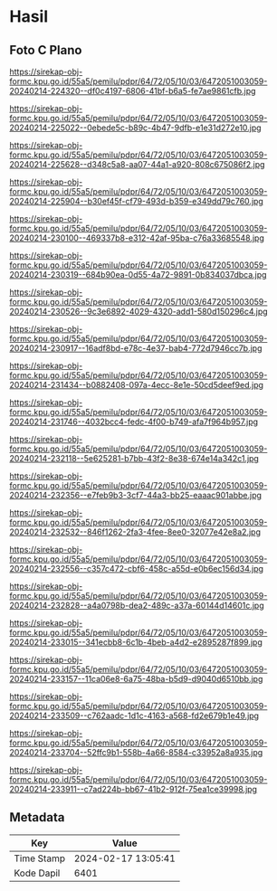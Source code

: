 # Hasil

## Foto C Plano

https://sirekap-obj-formc.kpu.go.id/55a5/pemilu/pdpr/64/72/05/10/03/6472051003059-20240214-224320--df0c4197-6806-41bf-b6a5-fe7ae9861cfb.jpg

https://sirekap-obj-formc.kpu.go.id/55a5/pemilu/pdpr/64/72/05/10/03/6472051003059-20240214-225022--0ebede5c-b89c-4b47-9dfb-e1e31d272e10.jpg

https://sirekap-obj-formc.kpu.go.id/55a5/pemilu/pdpr/64/72/05/10/03/6472051003059-20240214-225628--d348c5a8-aa07-44a1-a920-808c675086f2.jpg

https://sirekap-obj-formc.kpu.go.id/55a5/pemilu/pdpr/64/72/05/10/03/6472051003059-20240214-225904--b30ef45f-cf79-493d-b359-e349dd79c760.jpg

https://sirekap-obj-formc.kpu.go.id/55a5/pemilu/pdpr/64/72/05/10/03/6472051003059-20240214-230100--469337b8-e312-42af-95ba-c76a33685548.jpg

https://sirekap-obj-formc.kpu.go.id/55a5/pemilu/pdpr/64/72/05/10/03/6472051003059-20240214-230319--684b90ea-0d55-4a72-9891-0b834037dbca.jpg

https://sirekap-obj-formc.kpu.go.id/55a5/pemilu/pdpr/64/72/05/10/03/6472051003059-20240214-230526--9c3e6892-4029-4320-add1-580d150296c4.jpg

https://sirekap-obj-formc.kpu.go.id/55a5/pemilu/pdpr/64/72/05/10/03/6472051003059-20240214-230917--16adf8bd-e78c-4e37-bab4-772d7946cc7b.jpg

https://sirekap-obj-formc.kpu.go.id/55a5/pemilu/pdpr/64/72/05/10/03/6472051003059-20240214-231434--b0882408-097a-4ecc-8e1e-50cd5deef9ed.jpg

https://sirekap-obj-formc.kpu.go.id/55a5/pemilu/pdpr/64/72/05/10/03/6472051003059-20240214-231746--4032bcc4-fedc-4f00-b749-afa7f964b957.jpg

https://sirekap-obj-formc.kpu.go.id/55a5/pemilu/pdpr/64/72/05/10/03/6472051003059-20240214-232118--5e625281-b7bb-43f2-8e38-674e14a342c1.jpg

https://sirekap-obj-formc.kpu.go.id/55a5/pemilu/pdpr/64/72/05/10/03/6472051003059-20240214-232356--e7feb9b3-3cf7-44a3-bb25-eaaac901abbe.jpg

https://sirekap-obj-formc.kpu.go.id/55a5/pemilu/pdpr/64/72/05/10/03/6472051003059-20240214-232532--846f1262-2fa3-4fee-8ee0-32077e42e8a2.jpg

https://sirekap-obj-formc.kpu.go.id/55a5/pemilu/pdpr/64/72/05/10/03/6472051003059-20240214-232556--c357c472-cbf6-458c-a55d-e0b6ec156d34.jpg

https://sirekap-obj-formc.kpu.go.id/55a5/pemilu/pdpr/64/72/05/10/03/6472051003059-20240214-232828--a4a0798b-dea2-489c-a37a-60144d14601c.jpg

https://sirekap-obj-formc.kpu.go.id/55a5/pemilu/pdpr/64/72/05/10/03/6472051003059-20240214-233015--341ecbb8-6c1b-4beb-a4d2-e2895287f899.jpg

https://sirekap-obj-formc.kpu.go.id/55a5/pemilu/pdpr/64/72/05/10/03/6472051003059-20240214-233157--11ca06e8-6a75-48ba-b5d9-d9040d6510bb.jpg

https://sirekap-obj-formc.kpu.go.id/55a5/pemilu/pdpr/64/72/05/10/03/6472051003059-20240214-233509--c762aadc-1d1c-4163-a568-fd2e679b1e49.jpg

https://sirekap-obj-formc.kpu.go.id/55a5/pemilu/pdpr/64/72/05/10/03/6472051003059-20240214-233704--52ffc9b1-558b-4a66-8584-c33952a8a935.jpg

https://sirekap-obj-formc.kpu.go.id/55a5/pemilu/pdpr/64/72/05/10/03/6472051003059-20240214-233911--c7ad224b-bb67-41b2-912f-75ea1ce39998.jpg


## Metadata

| Key        | Value               |
| ---------- | ------------------- |
| Time Stamp | 2024-02-17 13:05:41 |
| Kode Dapil | 6401                |



